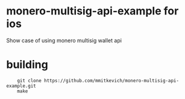 # monero-multisig-api-example for ios
Show case of using monero multisig wallet api

# building

```
	git clone https://github.com/mmitkevich/monero-multisig-api-example.git
	make
```
